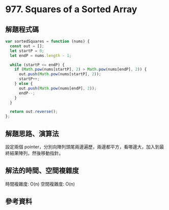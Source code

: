 # 977. Squares of a Sorted Array

## 解題程式碼

```javascript
var sortedSquares = function (nums) {
  const out = [];
  let startP = 0;
  let endP = nums.length - 1;

  while (startP <= endP) {
    if (Math.pow(nums[startP], 2) > Math.pow(nums[endP], 2)) {
      out.push(Math.pow(nums[startP], 2));
      startP++;
    } else {
      out.push(Math.pow(nums[endP], 2));
      endP--;
    }
  }

  return out.reverse();
};
```

## 解題思路、演算法

設定兩個 pointer，分別向陣列頭尾兩邊遍歷，兩邊都平方，看哪邊大，加入到最終結果陣列，然後移動指針。

## 解法的時間、空間複雜度

時間複雜度: O(n)
空間複雜度: O(n)

## 參考資料

